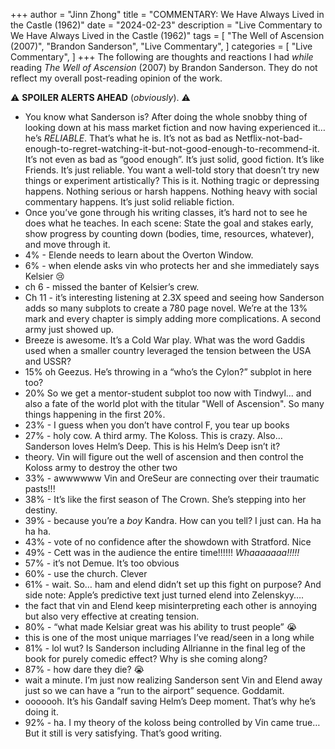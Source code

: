 +++
author = "Jinn Zhong"
title = "COMMENTARY: We Have Always Lived in the Castle (1962)"
date = "2024-02-23"
description = "Live Commentary to We Have Always Lived in the Castle (1962)"
tags = [
    "The Well of Ascension (2007)",
    "Brandon Sanderson",
    "Live Commentary",
]
categories = [
    "Live Commentary",
]
+++
The following are thoughts and reactions I had _while_ reading _The Well of Ascension_ (2007) by Brandon Sanderson. They do not reflect my overall post-reading opinion of the work. 

:warning: **SPOILER ALERTS AHEAD** (_obviously_). :warning:

* You know what Sanderson is? After doing the whole snobby thing of looking down at his mass market fiction and now having experienced it… he’s _RELIABLE_. That’s what he is. It’s not as bad as Netflix-not-bad-enough-to-regret-watching-it-but-not-good-enough-to-recommend-it. It’s not even as bad as “good enough”. It’s just solid, good fiction. It’s like Friends. It’s just reliable. You want a well-told story that doesn’t try new things or experiment artistically? This is it. Nothing tragic or depressing happens. Nothing serious or harsh happens. Nothing heavy with social commentary happens. It’s just solid reliable fiction.
* Once you’ve gone through his writing classes, it’s hard not to see he does what he teaches. In each scene: State the goal and stakes early, show progress by counting down (bodies, time, resources, whatever), and move through it.
* 4% - Elende needs to learn about the Overton Window.
* 6% - when elende asks vin who protects her and she immediately says Kelsier 😢
* ch 6 - missed the banter of Kelsier’s crew. 
* Ch 11 - it’s interesting listening at 2.3X speed and seeing how Sanderson adds so many subplots to create a 780 page novel. We’re at the 13% mark and every chapter is simply adding more complications. A second army just showed up.
* Breeze is awesome. It’s a Cold War play. What was the word Gaddis used when a smaller country leveraged the tension between the USA and USSR?
* 15% oh Geezus. He’s throwing in a “who’s the Cylon?” subplot in here too? 
* 20% So we get a mentor-student subplot too now with Tindwyl... and also a fate of the world plot with the titular "Well of Ascension". So many things happening in the first 20%.
* 23% - I guess when you don’t have control F, you tear up books
* 27% - holy cow. A third army. The Koloss. This is crazy. Also… Sanderson loves Helm’s Deep. This is his Helm’s Deep isn’t it?
* theory. Vin will figure out the well of ascension and then control the Koloss army to destroy the other two 
* 33% - awwwwww Vin and OreSeur are connecting over their traumatic pasts!!!
* 38% - It’s like the first season of The Crown. She’s stepping into her destiny.
* 39% - because you’re a _boy_ Kandra. How can you tell? I just can. Ha ha ha ha.
* 43% - vote of no confidence after the showdown with Stratford. Nice
* 49% - Cett was in the audience the entire time!!!!!! _Whaaaaaaa!!!!!_
* 57% - it’s not Demue. It’s too obvious 
* 60% - use the church. Clever
* 61% - wait. So… ham and elend didn’t set up this fight on purpose? And side note: Apple’s predictive text just turned elend into Zelenskyy….
* the fact that vin and Elend keep misinterpreting each other is annoying but also very effective at creating tension.
* 80% - “what made Kelsiar great was his ability to trust people” 😭
* this is one of the most unique marriages I’ve read/seen in a long while
* 81% - lol wut? Is Sanderson including Allrianne in the final leg of the book for purely comedic effect? Why is she coming along?
* 87% - how dare they die? 😭
* wait a minute. I’m just now realizing Sanderson sent Vin and Elend away just so we can have a “run to the airport” sequence. Goddamit.
* ooooooh. It’s his Gandalf saving Helm’s Deep moment. That’s why he’s doing it. 
* 92% - ha. I my theory of the koloss being controlled by Vin came true… But it still is very satisfying. That’s good writing.
